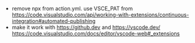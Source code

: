 - remove npx from action.yml. use VSCE_PAT from https://code.visualstudio.com/api/working-with-extensions/continuous-integration#automated-publishing
- make it work with https://github.dev and https://vscode.dev/ https://code.visualstudio.com/docs/editor/vscode-web#_extensions
